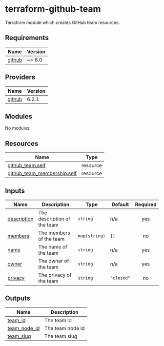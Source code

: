 # terraform-github-team
Terraform module which creates GitHub team resources.

<!-- BEGIN_TF_DOCS -->
## Requirements

| Name | Version |
|------|---------|
| <a name="requirement_github"></a> [github](#requirement\_github) | ~> 6.0 |

## Providers

| Name | Version |
|------|---------|
| <a name="provider_github"></a> [github](#provider\_github) | 6.2.1 |

## Modules

No modules.

## Resources

| Name | Type |
|------|------|
| [github_team.self](https://registry.terraform.io/providers/integrations/github/latest/docs/resources/team) | resource |
| [github_team_membership.self](https://registry.terraform.io/providers/integrations/github/latest/docs/resources/team_membership) | resource |

## Inputs

| Name | Description | Type | Default | Required |
|------|-------------|------|---------|:--------:|
| <a name="input_description"></a> [description](#input\_description) | The description of the team | `string` | n/a | yes |
| <a name="input_members"></a> [members](#input\_members) | The members of the team | `map(string)` | `{}` | no |
| <a name="input_name"></a> [name](#input\_name) | The name of the team | `string` | n/a | yes |
| <a name="input_owner"></a> [owner](#input\_owner) | The owner of the team | `string` | n/a | yes |
| <a name="input_privacy"></a> [privacy](#input\_privacy) | The privacy of the team | `string` | `"closed"` | no |

## Outputs

| Name | Description |
|------|-------------|
| <a name="output_team_id"></a> [team\_id](#output\_team\_id) | The team id |
| <a name="output_team_node_id"></a> [team\_node\_id](#output\_team\_node\_id) | The team node id |
| <a name="output_team_slug"></a> [team\_slug](#output\_team\_slug) | The team slug |
<!-- END_TF_DOCS -->